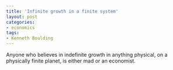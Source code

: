 ```yaml
---
title: 'Infinite growth in a finite system'
layout: post
categories:
- economics
tags:
- Kenneth Boulding
---
```


Anyone who believes in indefinite growth in anything physical, on a physically finite planet, is either mad or an economist.